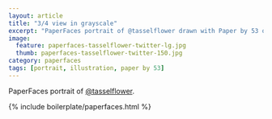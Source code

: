 ```yaml
---
layout: article
title: "3/4 view in grayscale"
excerpt: "PaperFaces portrait of @tasselflower drawn with Paper by 53 on an iPad."
image: 
  feature: paperfaces-tasselflower-twitter-lg.jpg
  thumb: paperfaces-tasselflower-twitter-150.jpg
category: paperfaces
tags: [portrait, illustration, paper by 53]
---
```


PaperFaces portrait of [@tasselflower](http://twitter.com/tasselflower).

{% include boilerplate/paperfaces.html %}